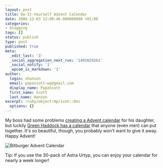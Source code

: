 ```yaml
---
layout: post
title: Do-It-Yourself Advent Calendar
date: 2006-12-03 12:09:46.000000000 +01:00
categories:
- blogging
tags: []
status: publish
type: post
published: true
meta:
  _edit_last: '3'
  _social_aggregation_next_run: '1401629261'
  _social_notify: '1'
  _wpcom_is_markdown: '1'
author:
  login: shanson
  email: papascott-wp@gmail.com
  display_name: PapaScott
  first_name: Scott
  last_name: Hanson
excerpt: !ruby/object:Hpricot::Doc
  options: {}
---
```

<p>My boss had some problems <a href="http://sibylle.blogg.de/eintrag.php?id=432">creating a Advent calendar</a> for his daughter, but luckily <a href="http://greenhaddock2.blogspot.com/2006/12/1st-advent.html">Green Haddock has a calendar</a> that anyone (even men) can put together. It's so beautiful, though, you probably won't want to give it away. Happy Advent!</p>
<p><img src="https://www.papascott.de/wordpress/wp-content/uploads/2006/12/bitburger_advent_calendar.jpg" alt="Bitburger Advent Calendar" title="Bitburger Advent Calendar" /></p>
<p>Tip: if you use the 30-pack of Astra Urtyp, you can enjoy your calendar for nearly a week longer!</p>
